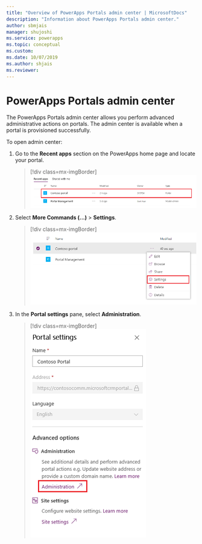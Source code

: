 ```yaml
---
title: "Overview of PowerApps Portals admin center | MicrosoftDocs"
description: "Information about PowerApps Portals admin center."
author: sbmjais
manager: shujoshi
ms.service: powerapps
ms.topic: conceptual
ms.custom: 
ms.date: 10/07/2019
ms.author: shjais
ms.reviewer:
---
```


# PowerApps Portals admin center

The PowerApps Portals admin center allows you perform advanced administrative actions on portals. The admin center is available when a portal is provisioned successfully.

To open admin center:

1. Go to the **Recent apps** section on the PowerApps home page and locate your portal.

    > [!div class=mx-imgBorder]
    > ![Recent apps](../media/recent-apps.png "Recent apps")  

2. Select **More Commands (...)** > **Settings**.

    > [!div class=mx-imgBorder]
    > ![Portal settings option](../media/portal-settings-option.png "Portal settings option")

3. In the **Portal settings** pane, select **Administration**.

    > [!div class=mx-imgBorder]
    > ![Portal settings pane](../media/portal-settings-admin.png "Portal settings pane")  